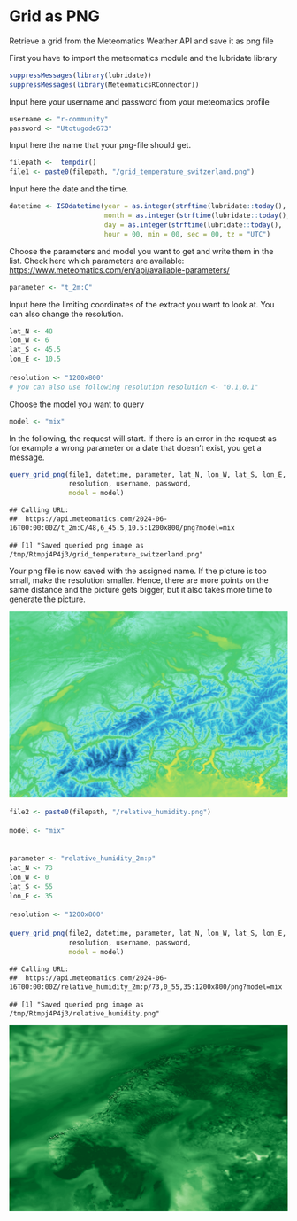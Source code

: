 Grid as PNG
================

Retrieve a grid from the Meteomatics Weather API and save it as png file

First you have to import the meteomatics module and the lubridate
library

``` r
suppressMessages(library(lubridate))
suppressMessages(library(MeteomaticsRConnector))
```

Input here your username and password from your meteomatics profile

``` r
username <- "r-community"
password <- "Utotugode673"
```

Input here the name that your png-file should get.

``` r
filepath <-  tempdir()
file1 <- paste0(filepath, "/grid_temperature_switzerland.png")
```

Input here the date and the time.

``` r
datetime <- ISOdatetime(year = as.integer(strftime(lubridate::today(), '%Y')),
                        month = as.integer(strftime(lubridate::today(), '%m')),
                        day = as.integer(strftime(lubridate::today(), '%d')) - 1,
                        hour = 00, min = 00, sec = 00, tz = "UTC")
```

Choose the parameters and model you want to get and write them in the
list. Check here which parameters are available:
<https://www.meteomatics.com/en/api/available-parameters/>

``` r
parameter <- "t_2m:C"
```

Input here the limiting coordinates of the extract you want to look at.
You can also change the resolution.

``` r
lat_N <- 48
lon_W <- 6
lat_S <- 45.5
lon_E <- 10.5

resolution <- "1200x800" 
# you can also use following resolution resolution <- "0.1,0.1"
```

Choose the model you want to query

``` r
model <- "mix"
```

In the following, the request will start. If there is an error in the
request as for example a wrong parameter or a date that doesn’t exist,
you get a message.

``` r
query_grid_png(file1, datetime, parameter, lat_N, lon_W, lat_S, lon_E,
               resolution, username, password,
               model = model)
```

    ## Calling URL:
    ##  https://api.meteomatics.com/2024-06-16T00:00:00Z/t_2m:C/48,6_45.5,10.5:1200x800/png?model=mix

    ## [1] "Saved queried png image as /tmp/Rtmpj4P4j3/grid_temperature_switzerland.png"

Your png file is now saved with the assigned name. If the picture is too
small, make the resolution smaller. Hence, there are more points on the
same distance and the picture gets bigger, but it also takes more time
to generate the picture.

![](demo_images/grid_temperature_switzerland.png)

``` r
file2 <- paste0(filepath, "/relative_humidity.png")

model <- "mix"


parameter <- "relative_humidity_2m:p"
lat_N <- 73
lon_W <- 0
lat_S <- 55
lon_E <- 35

resolution <- "1200x800"

query_grid_png(file2, datetime, parameter, lat_N, lon_W, lat_S, lon_E,
               resolution, username, password,
               model = model)
```

    ## Calling URL:
    ##  https://api.meteomatics.com/2024-06-16T00:00:00Z/relative_humidity_2m:p/73,0_55,35:1200x800/png?model=mix

    ## [1] "Saved queried png image as /tmp/Rtmpj4P4j3/relative_humidity.png"

![](demo_images/relative_humidity.png)
